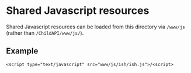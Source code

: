 # Shared Javascript resources

Shared Javascript resources can be loaded from this directory via `/www/js` (rather than `/ChildAPI/www/js/`).

## Example

`<script type="text/javascript" src="www/js/ish/ish.js">/<script>`
